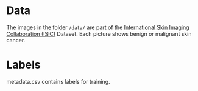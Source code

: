 # Data

The images in the folder `/data/` are part of the [International Skin Imaging Collaboration (ISIC)](https://www.isic-archive.com/#!/onlyHeaderTop/gallery) Dataset. Each picture shows benign or malignant skin cancer.

# Labels

metadata.csv contains labels for training.